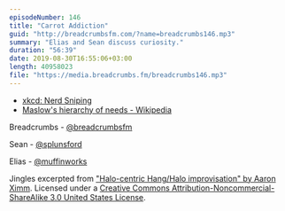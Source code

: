 ```yaml
---
episodeNumber: 146
title: "Carrot Addiction"
guid: "http://breadcrumbsfm.com/?name=breadcrumbs146.mp3"
summary: "Elias and Sean discuss curiosity."
duration: "56:39"
date: 2019-08-30T16:55:06+03:00
length: 40958023
file: "https://media.breadcrumbs.fm/breadcrumbs146.mp3"
---
```


- [xkcd: Nerd Sniping](https://www.xkcd.com/356/)
- [Maslow's hierarchy of needs - Wikipedia](https://en.wikipedia.org/wiki/Maslow%27s_hierarchy_of_needs)

Breadcrumbs - [@breadcrumbsfm](https://twitter.com/breadcrumbsfm)

Sean - [@splunsford](https://twitter.com/splunsford)

Elias - [@muffinworks](https://twitter.com/muffinworks)

Jingles excerpted from ["Halo-centric Hang/Halo improvisation" by Aaron Ximm](http://freemusicarchive.org/music/aaron_ximm/handpans_and_the_hang/). Licensed under a [Creative Commons Attribution-Noncommercial-ShareAlike 3.0 United States License](http://creativecommons.org/licenses/by-nc-sa/3.0/us/).